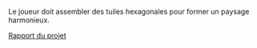 Le joueur doit assembler des tuiles hexagonales pour former un paysage harmonieux.

[Rapport du projet](RAPPORT_DORF_ROMANTIK.pdf)
